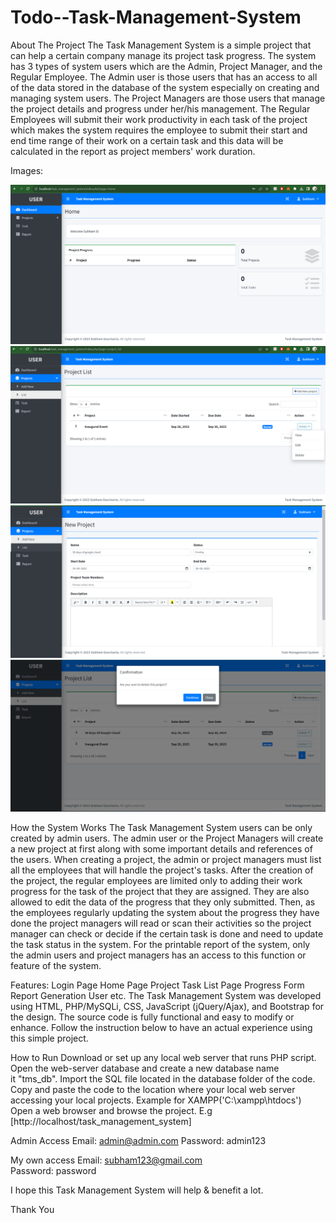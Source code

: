 # Todo--Task-Management-System

About The Project
The Task Management System is a simple project that can help a certain company manage its project task progress. The system has 3 types of system users which are the Admin, Project Manager, and the Regular Employee. The Admin user is those users that has an access to all of the data stored in the database of the system especially on creating and managing system users. The Project Managers are those users that manage the project details and progress under her/his management. The Regular Employees will submit their work productivity in each task of the project which makes the system requires the employee to submit their start and end time range of their work on a certain task and this data will be calculated in the report as project members' work duration.


Images:

<div align="center">
  <img alt="ss1" src="./assets/ss1.png" />
   <img alt="ss1" src="./assets/ss2.png" />
   <img alt="ss1" src="./assets/ss3.png" />
   <img alt="ss1" src="./assets/ss4.png" />
</div>


How the System Works
The Task Management System users can be only created by admin users. The admin user or the Project Managers will create a new project at first along with some important details and references of the users. When creating a project, the admin or project managers must list all the employees that will handle the project's tasks. After the creation of the project, the regular employees are limited only to adding their work progress for the task of the project that they are assigned. They are also allowed to edit the data of the progress that they only submitted. Then, as the employees regularly updating the system about the progress they have done the project managers will read or scan their activities so the project manager can check or decide if the certain task is done and need to update the task status in the system. For the printable report of the system, only the admin users and project managers has an access to this function or feature of the system.

Features:
Login Page
Home Page
Project 
Task List Page
Progress Form
Report Generation
User
etc.
The Task Management System was developed using HTML, PHP/MySQLi, CSS, JavaScript (jQuery/Ajax), and Bootstrap for the design. The source code is fully functional and easy to modify or enhance. Follow the instruction below to have an actual experience using this simple project.

How to Run
Download or set up any local web server that runs PHP script.
Open the web-server database and create a new database name it "tms_db".
Import the SQL file located in the database folder of the code.
Copy and paste the code to the location where your local web server accessing your local projects. Example for XAMPP('C:\xampp\htdocs')
Open a web browser and browse the project. E.g [http://localhost/task_management_system]

Admin Access
Email: admin@admin.com
Password: admin123

My own access
Email: subham123@gmail.com  
Password: password

I hope this Task Management System will help & benefit a lot.

Thank You
